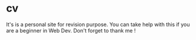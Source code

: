 # cv
It's is a personal site for revision purpose.
You can take help with this if you are a beginner in Web Dev.
Don't forget to thank me !
